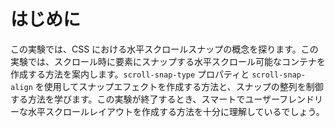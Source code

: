 # はじめに

この実験では、CSS における水平スクロールスナップの概念を探ります。この実験では、スクロール時に要素にスナップする水平スクロール可能なコンテナを作成する方法を案内します。`scroll-snap-type` プロパティと `scroll-snap-align` を使用してスナップエフェクトを作成する方法と、スナップの整列を制御する方法を学びます。この実験が終了するとき、スマートでユーザーフレンドリーな水平スクロールレイアウトを作成する方法を十分に理解しているでしょう。
